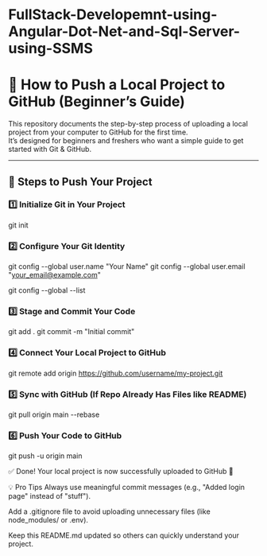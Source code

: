 # FullStack-Developemnt-using-Angular-Dot-Net-and-Sql-Server-using-SSMS

# 🚀 How to Push a Local Project to GitHub (Beginner’s Guide)

This repository documents the step-by-step process of uploading a local project from your computer to GitHub for the first time.  
It’s designed for beginners and freshers who want a simple guide to get started with Git & GitHub.

---

## 📌 Steps to Push Your Project

### 1️⃣ Initialize Git in Your Project

git init

### 2️⃣ Configure Your Git Identity

git config --global user.name "Your Name"
git config --global user.email "your_email@example.com"

git config --global --list

### 3️⃣ Stage and Commit Your Code
git add .
git commit -m "Initial commit"

### 4️⃣ Connect Your Local Project to GitHub
git remote add origin https://github.com/username/my-project.git

### 5️⃣ Sync with GitHub (If Repo Already Has Files like README)
git pull origin main --rebase

### 6️⃣ Push Your Code to GitHub
git push -u origin main

✅ Done!
Your local project is now successfully uploaded to GitHub 🎉

💡 Pro Tips
Always use meaningful commit messages (e.g., "Added login page" instead of "stuff").

Add a .gitignore file to avoid uploading unnecessary files (like node_modules/ or .env).

Keep this README.md updated so others can quickly understand your project.
